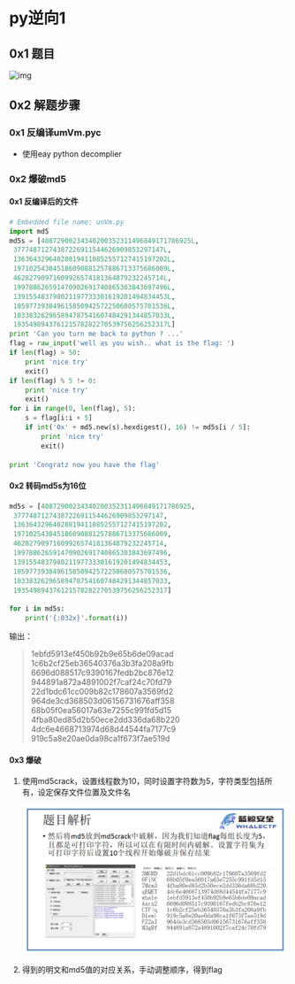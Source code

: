 # py逆向1

## 0x1 题目

![img](D:\all\sec\note\mkdocs\ctf_writeup\docs\_images\whale_15.jpg) 

## 0x2 解题步骤

### 0x1 反编译umVm.pyc

- 使用eay python decomplier

### 0x2 爆破md5

#### 0x1 反编译后的文件

```python
# Embedded file name: unVm.py
import md5
md5s = [40872900234340200352311496849171786925L,
 37774871274387226911544626909853297147L,
 136364329640288194110852557127415197202L,
 197102543045186090881257886713375686009L,
 46282790971609926574181364879232245714L,
 199788626591470902691740865303843697496L,
 139155483798021197733301619201494834453L,
 105977393849615850942572250680575701536L,
 103383262965894787541607484291344857033L,
 193549894376121578282270539756256252317L]
print 'Can you turn me back to python ? ...'
flag = raw_input('well as you wish.. what is the flag: ')
if len(flag) > 50:
    print 'nice try'
    exit()
if len(flag) % 5 != 0:
    print 'nice try'
    exit()
for i in range(0, len(flag), 5):
    s = flag[i:i + 5]
    if int('0x' + md5.new(s).hexdigest(), 16) != md5s[i / 5]:
        print 'nice try'
        exit()

print 'Congratz now you have the flag'
```

#### 0x2 转码md5s为16位

```python
md5s = [40872900234340200352311496849171786925,
 37774871274387226911544626909853297147,
 136364329640288194110852557127415197202,
 197102543045186090881257886713375686009,
 46282790971609926574181364879232245714,
 199788626591470902691740865303843697496,
 139155483798021197733301619201494834453,
 105977393849615850942572250680575701536,
 103383262965894787541607484291344857033,
 193549894376121578282270539756256252317]

for i in md5s:
    print('{:032x}'.format(i))
```

输出：

> 1ebfd5913ef450b92b9e65b6de09acad
> 1c6b2cf25eb36540376a3b3fa208a9fb
> 6696d088517c9390167fedb2bc876e12
> 944891a872a4891002f7caf24c70fd79
> 22d1bdc61cc009b82c178607a3569fd2
> 964de3cd368503d06156731676aff358
> 68b05f0ea56017a63e7255c991fd5d15
> 4fba80ed85d2b50ece2dd336da68b220
> 4dc6e4668713974d68d44544fa7177c9
> 919c5a8e20ae0da98ca1f673f7ae519d

#### 0x3 爆破

1. 使用md5crack，设置线程数为10，同时设置字符数为5，字符类型包括所有，设定保存文件位置及文件名

   ![img](../../_images/whale_16.jpg) 

2. 得到的明文和md5值的对应关系，手动调整顺序，得到flag